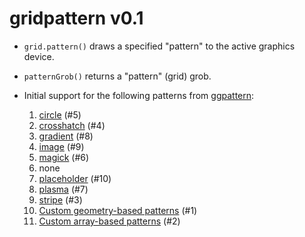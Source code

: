 gridpattern v0.1
================

* ``grid.pattern()`` draws a specified "pattern" to the active graphics device.
* ``patternGrob()`` returns a "pattern" (grid) grob.
* Initial support for the following patterns from [ggpattern](https://github.com/coolbutuseless/ggpattern):

  1. [circle](https://coolbutuseless.github.io/package/ggpattern/articles/pattern-circle.html) (#5)
  2. [crosshatch](https://coolbutuseless.github.io/package/ggpattern/articles/pattern-crosshatch.html) (#4)
  3. [gradient](https://coolbutuseless.github.io/package/ggpattern/articles/pattern-gradient.html) (#8)
  4. [image](https://coolbutuseless.github.io/package/ggpattern/articles/pattern-image.html) (#9)
  5. [magick](https://coolbutuseless.github.io/package/ggpattern/articles/pattern-magick.html) (#6)
  6. none
  7. [placeholder](https://coolbutuseless.github.io/package/ggpattern/articles/pattern-placeholder.html) (#10)
  8. [plasma](https://coolbutuseless.github.io/package/ggpattern/articles/pattern-plasma.html) (#7)
  9. [stripe](https://coolbutuseless.github.io/package/ggpattern/articles/pattern-stripe.html) (#3)
  10. [Custom geometry-based patterns](https://coolbutuseless.github.io/package/ggpattern/articles/developing-patterns-2.html) (#1)
  11. [Custom array-based patterns](https://coolbutuseless.github.io/package/ggpattern/articles/developing-patterns-3.html) (#2)
